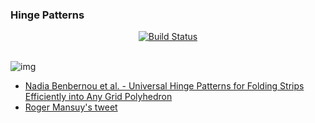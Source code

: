 ### Hinge Patterns

<p align="center">
  <a href="https://github.com/mycaule/hinge_patterns/actions"><img src="https://github.com/mycaule/hinge_patterns/workflows/Scala%20CI/badge.svg?branch=master" alt="Build Status"></a>
  <br>
  <br>
</p>

![img](https://pbs.twimg.com/media/Eoz1b5dWMAYLdSy?format=png)

- [Nadia Benbernou et al. - Universal Hinge Patterns for Folding Strips Efficiently into Any Grid Polyhedron](http://erikdemaine.org/papers/StripsGrid_WADS2017/paper.pdf)
- [Roger Mansuy's tweet](https://twitter.com/roger_mansuy/status/1336713975548014592)
